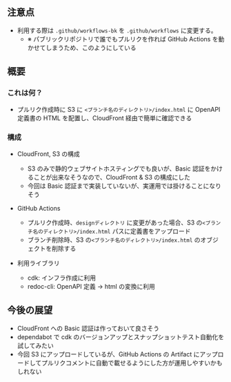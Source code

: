## 注意点

- 利用する際は `.github/workflows-bk` を `.github/workflows` に変更する。
  - ※ パブリックリポジトリで誰でもプルリクを作れば GitHub Actions を動かせてしまうため、このようにしている

## 概要

### これは何？

- プルリク作成時に S3 に `<ブランチ名のディレクトリ>/index.html` に OpenAPI 定義書の HTML を配置し、CloudFront 経由で簡単に確認できる

### 構成

- CloudFront, S3 の構成
  - S3 のみで静的ウェブサイトホスティングでも良いが、Basic 認証をかけることが出来なそうなので、CloudFront & S3 の構成にした
  - 今回は Basic 認証まで実装していないが、実運用では掛けることになりそう
- GitHub Actions
  - プルリク作成時、`designディレクトリ` に変更があった場合、S3 の`<ブランチ名のディレクトリ>/index.html` パスに定義書をアップロード
  - ブランチ削除時、S3 の`<ブランチ名のディレクトリ>/index.html` のオブジェクトを削除する
- 利用ライブラリ

  - cdk: インフラ作成に利用
  - redoc-cli: OpenAPI 定義 -> html の変換に利用

## 今後の展望

- CloudFront への Basic 認証は作っておいて良さそう
- dependabot で cdk のバージョンアップとスナップショットテスト自動化を試してみたい
- 今回 S3 にアップロードしているが、GitHub Actions の Artifact にアップロードしてプルリクコメントに自動で載せるようにした方が運用しやすいかもしれない
